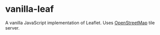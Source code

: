 # vanilla-leaf

A vanilla JavaScript implementation of Leaflet. Uses [OpenStreetMap](https://www.openstreetmap.org/) tile server.
